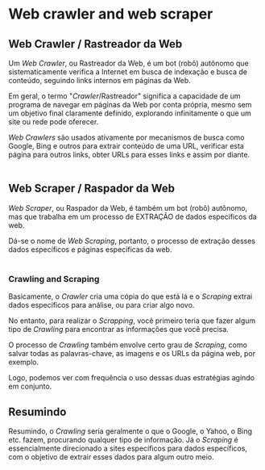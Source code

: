# Web crawler and web scraper

## Web Crawler / Rastreador da Web

Um _Web Crawler_, ou Rastreador da Web, é um bot (robô) autônomo que sistematicamente verifica a Internet em busca de indexação e busca de conteúdo, seguindo links internos em páginas da Web. 

Em geral, o termo "_Crawler_/Rastreador" significa a capacidade de um programa de navegar em páginas da Web por conta própria, 
mesmo sem um objetivo final claramente definido, explorando infinitamente o que um site ou rede pode oferecer. 

_Web Crawlers_ são usados ativamente por mecanismos de busca como Google, Bing e outros para extrair conteúdo de uma URL, 
verificar esta página para outros links, obter URLs para esses links e assim por diante.
<br>
<br>

## Web Scraper / Raspador da Web
_Web Scraper_, ou Raspador da Web, é também um bot (robô) autônomo, mas que trabalha em um processo de EXTRAÇÃO de dados específicos da web. 

Dá-se o nome de _Web Scraping_, portanto, o processo de extração desses dados específicos e páginas específicas da web.
<br>
<br>

### Crawling and Scraping
Basicamente, o _Crawler_ cria uma cópia do que está lá e o _Scraping_ extrai dados específicos para análise, ou para criar algo novo. 

No entanto, para realizar o _Scrapping_, você primeiro teria que fazer algum tipo de _Crawling_ para encontrar as informações que você precisa. 

O processo de _Crawling_ também envolve certo grau de _Scraping_, como salvar todas as palavras-chave, as imagens e os URLs da página web, por exemplo. 

Logo, podemos ver com frequência o uso dessas duas estratégias agindo em conjunto.


## Resumindo
Resumindo, o _Crawling_ seria geralmente o que o Google, o Yahoo, o Bing etc. fazem, procurando qualquer tipo de informação. 
Já o _Scraping_ é essencialmente direcionado a sites específicos para dados específicos, com o objetivo de extrair esses dados para algum outro meio. 
